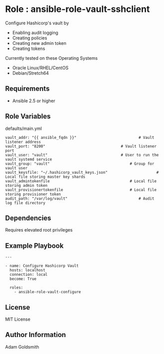 Role : ansible-role-vault-sshclient
===================================

Configure Hashicorp's vault by
* Enabling audit logging
* Creating policies
* Creating new admin token
* Creating tokens

Currently tested on these Operating Systems
* Oracle Linux/RHEL/CentOS
* Debian/Stretch64

Requirements
------------

* Ansible 2.5 or higher

Role Variables
--------------

defaults/main.yml
```
vault_addr: "{{ ansible_fqdn }}"							# Vault listener address
vault_port: "8200"									# Vault listener port
vault_user: "vault"									# User to run the vault systemd service
vault_group: "vault"									# Group for vault user
vault_keysfile: "~/.hashicorp_vault_keys.json"						# Local file storing master key shards
vault_admintokenfile									# Local file storing admin token
vault_provisionertokenfile								# Local file storing provisioner token
audit_path: "/var/log/vault"								# Audit log file directory
```

Dependencies
------------

Requires elevated root privileges

Example Playbook
----------------

```
---

- name: Configure Hashicorp Vault
  hosts: localhost
  connection: local
  become: True

  roles:
    - ansible-role-vault-configure
```

License
-------

MIT License

Author Information
------------------

Adam Goldsmith

